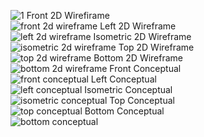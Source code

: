 
![1](https://user-images.githubusercontent.com/108221893/179361963-5422209f-5148-43bc-b510-535207a518cd.png)
Front 2D Wirefirame  
![front 2d wireframe](https://user-images.githubusercontent.com/108221893/179365192-3ea79dc3-5dd5-40aa-adc6-7f5514736c27.png)
Left 2D Wireframe  
![left 2d wireframe](https://user-images.githubusercontent.com/108221893/179365193-6574f1d7-bd7d-42da-96e4-391c517d3e9b.png)
Isometric 2D Wireframe  
![isometric 2d wireframe](https://user-images.githubusercontent.com/108221893/179365194-5d8f23cd-3812-483c-a65f-5702ef4dc8bd.png)
Top 2D Wireframe  
![top 2d wireframe](https://user-images.githubusercontent.com/108221893/179365195-0f6a2028-72a4-433e-9524-2ee6bb63f8bf.png)
Bottom 2D Wireframe  
![bottom 2d wireframe](https://user-images.githubusercontent.com/108221893/179365197-9487af7e-8a39-46e4-ba76-fcd8e5795cdb.png)
Front Conceptual  
![front conceptual](https://user-images.githubusercontent.com/108221893/179365209-7c39ff28-26b8-4911-acd3-d1a62804e41b.png)
Left Conceptual  
![left conceptual](https://user-images.githubusercontent.com/108221893/179365210-cd6e0028-ab32-40a9-9fe0-b1711dbe3667.png)
Isometric Conceptual  
![isometric conceptual](https://user-images.githubusercontent.com/108221893/179365212-870d6755-ac67-433e-93f5-0afb63851cae.png)
Top Conceptual  
![top conceptual](https://user-images.githubusercontent.com/108221893/179365214-e215079b-7c1e-48a3-b5e6-5ed7e057be4c.png)
Bottom Conceptual  
![bottom conceptual](https://user-images.githubusercontent.com/108221893/179365215-7aadcd4c-ad85-48df-8a14-998d8d567d56.png)
